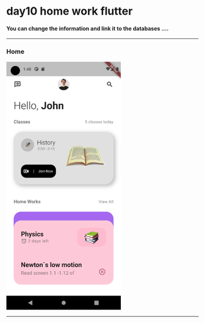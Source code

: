 

 <h1> day10 home work flutter</h1>  
 
 
<h4> You can change the information and link it to the databases ....</h4>


<hr>

<h3>Home</h3> 

<img src="https://github.com/abenkoula71/day10-home-work-flutter/blob/main/Screenshot_1680313691.png" width="300" /> 


<hr>

